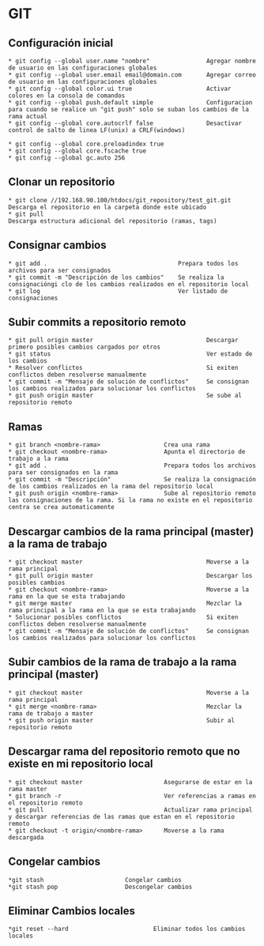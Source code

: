# GIT

## Configuración inicial
	* git config --global user.name "nombre"				Agregar nombre de usuario en las configuraciones globales
	* git config --global user.email email@domain.com 		Agregar correo de usuario en las configuraciones globales
	* git config --global color.ui true						Activar colores en la consola de comandos
	* git config --global push.default simple				Configuracion para cuando se realice un "git push" solo se suban los cambios de la rama actual
	* git config --global core.autocrlf false				Desactivar control de salto de linea LF(unix) a CRLF(windows)

	* git config --global core.preloadindex true
	* git config --global core.fscache true
	* git config --global gc.auto 256


## Clonar un repositorio
	* git clone //192.168.90.100/htdocs/git_repository/test_git.git 	Descarga el repositorio en la carpeta donde este ubicado
	* git pull															Descarga estructura adicional del repositorio (ramas, tags)

## Consignar cambios
	* git add . 									Prepara todos los archivos para ser consignados
	* git commit -m "Descripción de los cambios"	Se realiza la consignacióngi clo de los cambios realizados en el repositorio local
	* git log										Ver listado de consignaciones

## Subir commits a repositorio remoto
	* git pull origin master								Descargar primero posibles cambios cargados por otros
	* git status											Ver estado de los cambios
	* Resolver conflictos									Si exiten conflictos deben resolverse manualmente
	* git commit -m "Mensaje de solución de conflictos"		Se consignan los cambios realizados para solucionar los conflictos
	* git push origin master								Se sube al repositorio remoto

## Ramas
	* git branch <nombre-rama>					Crea una rama
	* git checkout <nombre-rama>				Apunta el directorio de trabajo a la rama
	* git add . 								Prepara todos los archivos para ser consignados en la rama
	* git commit -m "Descripción"				Se realiza la consignación de los cambios realizados en la rama del repositorio local
	* git push origin <nombre-rama>				Sube al repositorio remoto las consignaciones de la rama. Si la rama no existe en el repositorio centra se crea automaticamente

## Descargar cambios de la rama principal (master) a la rama de trabajo
	* git checkout master									Moverse a la rama principal
	* git pull origin master								Descargar los posibles cambios
	* git checkout <nombre-rama>							Moverse a la rama en la que se esta trabajando
	* git merge master										Mezclar la rama principal a la rama en la que se esta trabajando
	* Solucionar posibles conflictos						Si exiten conflictos deben resolverse manualmente
	* git commit -m "Mensaje de solución de conflictos"		Se consignan los cambios realizados para solucionar los conflictos

## Subir cambios de la rama de trabajo a la rama principal (master)
	* git checkout master									Moverse a la rama principal
	* git merge <nombre-rama>								Mezclar la rama de trabajo a master
	* git push origin master								Subir al repositorio remoto

## Descargar rama del repositorio remoto que no existe en mi repositorio local
	* git checkout master						Asegurarse de estar en la rama master
	* git branch -r								Ver referencias a ramas en el repositorio remoto
	* git pull									Actualizar rama principal y descargar referencias de las ramas que estan en el repositorio remoto
	* git checkout -t origin/<nombre-rama>		Moverse a la rama descargada

## Congelar cambios
	*git stash        				 Congelar cambios	
	*git stash pop          		 Descongelar cambios
## Eliminar Cambios locales
	*git reset --hard       				 Eliminar todos los cambios locales	
